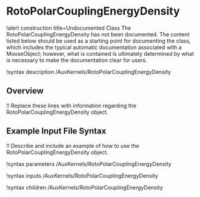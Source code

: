 # RotoPolarCouplingEnergyDensity

!alert construction title=Undocumented Class
The RotoPolarCouplingEnergyDensity has not been documented. The content listed below should be used as a starting point for
documenting the class, which includes the typical automatic documentation associated with a
MooseObject; however, what is contained is ultimately determined by what is necessary to make the
documentation clear for users.

!syntax description /AuxKernels/RotoPolarCouplingEnergyDensity

## Overview

!! Replace these lines with information regarding the RotoPolarCouplingEnergyDensity object.

## Example Input File Syntax

!! Describe and include an example of how to use the RotoPolarCouplingEnergyDensity object.

!syntax parameters /AuxKernels/RotoPolarCouplingEnergyDensity

!syntax inputs /AuxKernels/RotoPolarCouplingEnergyDensity

!syntax children /AuxKernels/RotoPolarCouplingEnergyDensity
